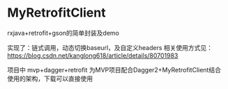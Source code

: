 # MyRetrofitClient
rxjava+retrofit+gson的简单封装及demo

实现了：链式调用，动态切换baseurl，及自定义headers
相关使用方式见：https://blog.csdn.net/kanglong618/article/details/80701983

项目中 mvp+dagger+retrofit 为MVP项目配合Dagger2+MyRetrofitClient结合使用的架构，下载可以直接使用
